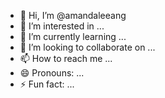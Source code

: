- 👋 Hi, I’m @amandaleeang
- 👀 I’m interested in ...
- 🌱 I’m currently learning ...
- 💞️ I’m looking to collaborate on ...
- 📫 How to reach me ...
- 😄 Pronouns: ...
- ⚡ Fun fact: ...

<!---
amandaleeang/amandaleeang is a ✨ special ✨ repository because its `README.md` (this file) appears on your GitHub profile.
You can click the Preview link to take a look at your changes.
--->
